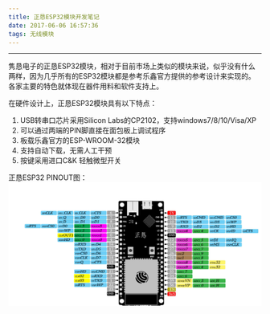 ```yaml
---
title: 正恳ESP32模块开发笔记
date: 2017-06-06 16:57:36
tags: 无线模块
---
```

---
隽恳电子的正恳ESP32模块，相对于目前市场上类似的模块来说，似乎没有什么两样，因为几乎所有的ESP32模块都是参考乐鑫官方提供的参考设计来实现的。各家主要的特色就体现在器件用料和软件支持上。

在硬件设计上，正恳ESP32模块具有以下特点：
1. USB转串口芯片采用Silicon Labs的CP2102，支持windows7/8/10/Visa/XP
2. 可以通过两端的PIN脚直接在面包板上调试程序
3. 板载乐鑫官方的ESP-WROOM-32模块
4. 支持自动下载，无需人工干预
5. 按键采用进口C&K 轻触微型开关

正恳ESP32 PINOUT图：
![logo](ESP32development/ESP32pinout.jpg)

